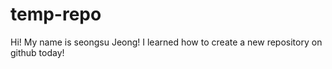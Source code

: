 # temp-repo
Hi! My name is seongsu Jeong! I learned how to create a new repository on github today!
